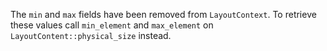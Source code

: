 The `min` and `max` fields have been removed from `LayoutContext`. To retrieve these values call `min_element` and `max_element` on `LayoutContent::physical_size` instead.
